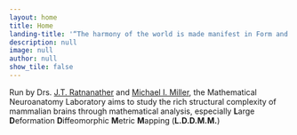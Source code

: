 ```yaml
---
layout: home
title: Home
landing-title: '“The harmony of the world is made manifest in Form and Number”'
description: null
image: null
author: null
show_tile: false
---
```


Run by Drs. [J.T. Ratnanather](https://www.cis.jhu.edu/~tilak/) and [Michael I. Miller](https://www.bme.jhu.edu/people/faculty/michael-i-miller/), the Mathematical Neuroanatomy Laboratory aims to study the rich structural complexity of mammalian brains through mathematical analysis, especially **L**arge **D**eformation **D**iffeomorphic **M**etric **M**apping (**L.D.D.M.M.**)
